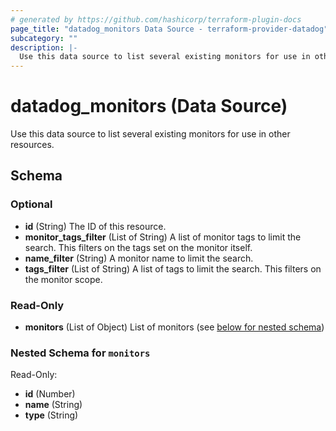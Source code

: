 ```yaml
---
# generated by https://github.com/hashicorp/terraform-plugin-docs
page_title: "datadog_monitors Data Source - terraform-provider-datadog"
subcategory: ""
description: |-
  Use this data source to list several existing monitors for use in other resources.
---
```


# datadog_monitors (Data Source)

Use this data source to list several existing monitors for use in other resources.



<!-- schema generated by tfplugindocs -->
## Schema

### Optional

- **id** (String) The ID of this resource.
- **monitor_tags_filter** (List of String) A list of monitor tags to limit the search. This filters on the tags set on the monitor itself.
- **name_filter** (String) A monitor name to limit the search.
- **tags_filter** (List of String) A list of tags to limit the search. This filters on the monitor scope.

### Read-Only

- **monitors** (List of Object) List of monitors (see [below for nested schema](#nestedatt--monitors))

<a id="nestedatt--monitors"></a>
### Nested Schema for `monitors`

Read-Only:

- **id** (Number)
- **name** (String)
- **type** (String)


